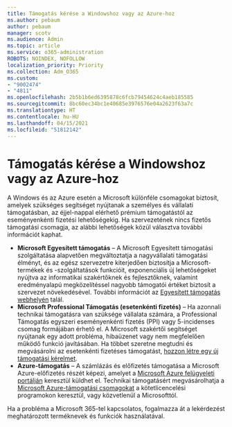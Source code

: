 ```yaml
---
title: Támogatás kérése a Windowshoz vagy az Azure-hoz
ms.author: pebaum
author: pebaum
manager: scotv
ms.audience: Admin
ms.topic: article
ms.service: o365-administration
ROBOTS: NOINDEX, NOFOLLOW
localization_priority: Priority
ms.collection: Adm_O365
ms.custom:
- "9002474"
- "4811"
ms.openlocfilehash: 2b5b1b6ed6395878c6fcb79454624c4aeb185585
ms.sourcegitcommit: 8bc60ec34bc1e40685e3976576e04a2623f63a7c
ms.translationtype: HT
ms.contentlocale: hu-HU
ms.lasthandoff: 04/15/2021
ms.locfileid: "51812142"
---
```

# <a name="get-support-for-windows-or-azure"></a>Támogatás kérése a Windowshoz vagy az Azure-hoz

A Windows és az Azure esetén a Microsoft különféle csomagokat biztosít, amelyek szükséges segítséget nyújtanak a személyes és vállalati támogatásban, az éjjel-nappal elérhető prémium támogatástól az eseményenkénti fizetési lehetőségekig. Ha szervezetének nincs fizetős támogatási csomagja, az alábbi lehetőségek közül választva további információt kaphat.

- **Microsoft Egyesített támogatás** – A Microsoft Egyesített támogatási szolgáltatása alapvetően megváltoztatja a nagyvállalati támogatási élményt, és az egész szervezetre kiterjedően biztosítja a Microsoft-termékek és -szolgáltatások funkcióit, exponenciális új lehetőségeket nyújtva az informatikai szakértőknek és fejlesztőknek, valamint eredményalapú megközelítéssel nagyobb támogatói értéket biztosít a szervezet növekedésével. További információt az [Egyesített támogatás webhelyén](https://aka.ms/unified-support) talál.
- **Microsoft Professional Támogatás (esetenkénti fizetés)** – Ha azonnali technikai támogatásra van szüksége vállalata számára, a Professional Támogatás egyszeri eseményenkénti fizetés (PPI) vagy 5-incidenses csomag formájában érhető el. A Microsoft szakértői segítséget nyújtanak egy adott probléma, hibaüzenet vagy nem megfelelően működő funkció javításában. Ha többet szeretne megtudni és megvásárolni az esetenkénti fizetéses támogatást, [hozzon létre egy új támogatási kérelmet](https://support.microsoft.com/supportforbusiness/productselection).
- **Azure-támogatás** – A számlázás és előfizetés támogatása a Microsoft Azure-előfizetés részét képezi, amelyet a [Microsoft Azure felügyeleti portálján](https://portal.azure.com/) keresztül küldhet el. Technikai támogatásért megvásárolhatja a [Microsoft Azure-támogatási csomagokat](https://azure.microsoft.com/support/plans/) a kötetlicencelési programokon keresztül, vagy közvetlenül a Microsofttól.

Ha a probléma a Microsoft 365-tel kapcsolatos, fogalmazza át a lekérdezést meghatározott terméknevek és funkciók használatával.
